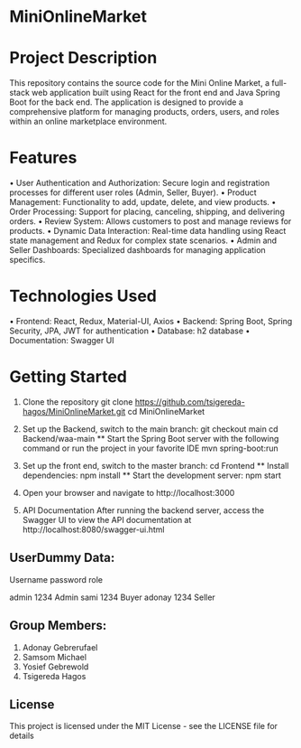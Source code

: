 # MiniOnlineMarket

# Project Description
This repository contains the source code for the Mini Online Market, a full-stack web application built using React for the front end and Java Spring Boot for the back end. The application is designed to provide a comprehensive platform for managing products, orders, users, and roles within an online marketplace environment.

# Features
•	User Authentication and Authorization: Secure login and registration processes for different user roles (Admin, Seller, Buyer).
•	Product Management: Functionality to add, update, delete, and view products.
•	Order Processing: Support for placing, canceling, shipping, and delivering orders.
•	Review System: Allows customers to post and manage reviews for products.
•	Dynamic Data Interaction: Real-time data handling using React state management and Redux for complex state scenarios.
•	Admin and Seller Dashboards: Specialized dashboards for managing application specifics.


# Technologies Used
•	Frontend: React, Redux, Material-UI, Axios
•	Backend: Spring Boot, Spring Security, JPA, JWT for authentication
•	Database: h2 database
•	Documentation: Swagger UI


# Getting Started
1. Clone the repository
git clone https://github.com/tsigereda-hagos/MiniOnlineMarket.git
cd MiniOnlineMarket

2. Set up the Backend, switch to the main branch:
    git checkout main
    cd Backend/waa-main
** Start the Spring Boot server with the following command or run the project in your favorite IDE
 mvn spring-boot:run

3. Set up the front end, switch to the master branch:
cd Frontend
** Install dependencies:
npm install
** Start the development server:
npm start

4. Open your browser and navigate to http://localhost:3000

5. API Documentation
After running the backend server, access the Swagger UI to view the API documentation at
 http://localhost:8080/swagger-ui.html


## UserDummy Data:
Username         password         role

admin            1234             Admin
sami             1234             Buyer
adonay           1234             Seller


## Group Members:

1.	Adonay Gebrerufael
2.	Samsom Michael
3.	Yosief Gebrewold
4.	Tsigereda Hagos


## License
This project is licensed under the MIT License - see the LICENSE file for details
